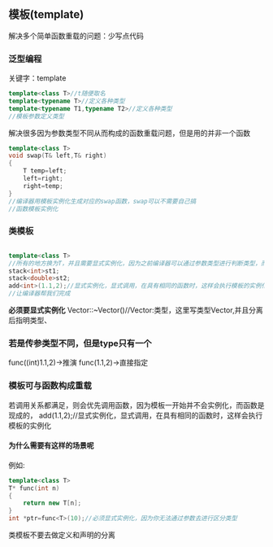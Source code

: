 ## 模板(template)
解决多个简单函数重载的问题：少写点代码
### 泛型编程
关键字：template
```cpp
template<class T>//t随便取名
template<typename T>//定义各种类型
template<typename T1,typename T2>//定义各种类型
//模板参数定义类型
```

解决很多因为参数类型不同从而构成的函数重载问题，但是用的并非一个函数


```cpp
template<class T>
void swap(T& left,T& right)
{
    T temp=left;
    left=right;
    right=temp;
}
//编译器用模板实例化生成对应的swap函数，swap可以不需要自己搞
//函数模板实例化
```

### 类模板
```cpp

template<class T>
//所有的地方换为T，并且需要显式实例化，因为之前编译器可以通过参数类型进行判断类型，而现在不知道了
stack<int>st1;
stack<double>st2;
add<int>(1.1,2);//显式实例化，显式调用，在具有相同的函数时，这样会执行模板的实例化
//让编译器帮我们完成
```

**必须要显式实例化**
Vector<T>::~Vector()//Vector<T>:类型，这里写类型Vector<T>,并且分离后指明类型、

### 若是传参类型不同，但是type只有一个
func((int)1.1,2)->推演
func<double>(1.1,2)->直接指定
### 模板可与函数构成重载
若调用关系都满足，则会优先调用函数，因为模板一开始并不会实例化，而函数是现成的，
add<int>(1.1,2);//显式实例化，显式调用，在具有相同的函数时，这样会执行模板的实例化
#### 为什么需要有这样的场景呢
例如:
```cpp
template<class T>
T* func(int n)
{
    return new T[n];
}
int *ptr=func<T>(10);//必须显式实例化，因为你无法通过参数去进行区分类型

```
类模板不要去做定义和声明的分离
